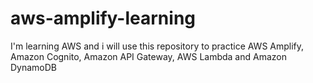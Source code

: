 # aws-amplify-learning
I'm learning AWS and i will use this repository to practice AWS Amplify, Amazon Cognito, Amazon API Gateway, AWS Lambda and Amazon DynamoDB
